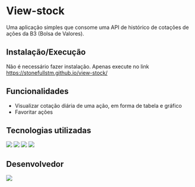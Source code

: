 # View-stock 

Uma aplicação simples que consome uma API de histórico de cotações de ações da B3 (Bolsa de Valores). 
 
## Instalação/Execução 
 
Não é necessário fazer instalação. Apenas execute no link https://stonefullstm.github.io/view-stock/ 

## Funcionalidades 
 
- Visualizar cotação diária de uma ação, em forma de tabela e gráfico 
- Favoritar ações 
 
## Tecnologias utilizadas
 
<div display="inline-block">
<img width="" src="https://img.shields.io/badge/HTML5-E34F26?style=for-the-badge&logo=html5&logoColor=white">
<img width="" src="https://img.shields.io/badge/CSS3-1572B6?style=for-the-badge&logo=css3&logoColor=white">
<img width="" src="https://img.shields.io/badge/JavaScript-323330?style=for-the-badge&logo=javascript&logoColor=F7DF1E">
<img width="" src="https://img.shields.io/badge/Chart.js-FF6384?style=for-the-badge&logo=chartdotjs&logoColor=white">
</div>
 
## Desenvolvedor 

<img width="" src="https://img.shields.io/badge/STONEFULL-Carlos%20Ara%C3%BAjo-blue">